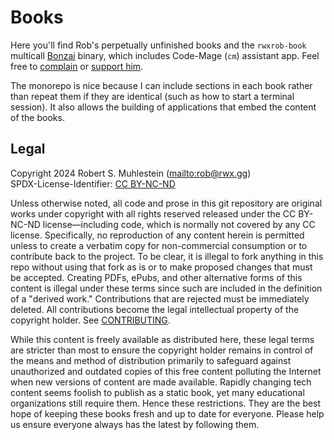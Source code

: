# Books

Here you'll find Rob's perpetually unfinished books and the `rwxrob-book` multicall [Bonzai](https://github.com/rwxrob/bonzai) binary, which includes Code-Mage (`cm`) assistant app. Feel free to [complain](https://github.com/rwxrob/books/issues) or [support him](https://github.com/sponsors/rwxrob).

The monorepo is nice because I can include sections in each book rather than repeat them if they are identical (such as how to start a terminal session). It also allows the building of applications that embed the content of the books.

## Legal

Copyright 2024 Robert S. Muhlestein (<mailto:rob@rwx.gg>)  
SPDX-License-Identifier: [CC BY-NC-ND](LICENSE)

Unless otherwise noted, all code and prose in this git repository are original works under copyright with all rights reserved released under the CC BY-NC-ND license—including code, which is normally not covered by any CC license. Specifically, no reproduction of any content herein is permitted unless to create a verbatim copy for non-commercial consumption or to contribute back to the project. To be clear, it is illegal to fork anything in this repo without using that fork as is or to make proposed changes that must be accepted. Creating PDFs, ePubs, and other alternative forms of this content is illegal under these terms since such are included in the definition of a "derived work." Contributions that are rejected must be immediately deleted. All contributions become the legal intellectual property of the copyright holder. See [CONTRIBUTING](CONTRIBUTING).

While this content is freely available as distributed here, these legal terms are stricter than most to ensure the copyright holder remains in control of the means and method of distribution primarily to safeguard against unauthorized and outdated copies of this free content polluting the Internet when new versions of content are made available. Rapidly changing tech content seems foolish to publish as a static book, yet many educational organizations still require them. Hence these restrictions. They are the best hope of keeping these books fresh and up to date for everyone. Please help us ensure everyone always has the latest by following them.
